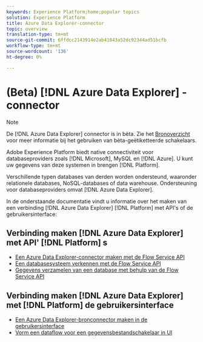 ```yaml
---
keywords: Experience Platform;home;popular topics
solution: Experience Platform
title: Azure Data Explorer-connector
topic: overview
translation-type: tm+mt
source-git-commit: 6ffdcc2143914e2ab41843a52dc92344ad51bcfb
workflow-type: tm+mt
source-wordcount: '136'
ht-degree: 0%

---
```



# (Beta) [!DNL Azure Data Explorer] -connector

>[!NOTE]
>De [!DNL Azure Data Explorer] connector is in bèta. Zie het [Bronoverzicht](../../home.md#terms-and-conditions) voor meer informatie bij het gebruiken van bèta-geëtiketteerde schakelaars.

Adobe Experience Platform biedt native connectiviteit voor databaseproviders zoals [!DNL Microsoft], MySQL en [!DNL Azure]. U kunt uw gegevens van deze systemen in brengen [!DNL Platform].

Verschillende typen databases van derden worden ondersteund, waaronder relationele databases, NoSQL-databases of data warehouse. Ondersteuning voor databaseproviders omvat [!DNL Azure Data Explorer].

In de onderstaande documentatie vindt u informatie over het maken van een verbinding [!DNL Azure Data Explorer] [!DNL Platform] met API&#39;s of de gebruikersinterface:

## Verbinding maken [!DNL Azure Data Explorer] met API&#39; [!DNL Platform] s

- [Een Azure Data Explorer-connector maken met de Flow Service API](../../tutorials/api/create/databases/data-explorer.md)
- [Een databasesysteem verkennen met de Flow Service API](../../tutorials/api/explore/database-nosql.md)
- [Gegevens verzamelen van een database met behulp van de Flow Service API](../../tutorials/api/collect/database-nosql.md)

## Verbinding maken [!DNL Azure Data Explorer] met [!DNL Platform] de gebruikersinterface

- [Een Azure Data Explorer-bronconnector maken in de gebruikersinterface](../../tutorials/ui/create/databases/data-explorer.md)
- [Vorm een dataflow voor een gegevensbestandschakelaar in UI](../../tutorials/ui/dataflow/databases.md)